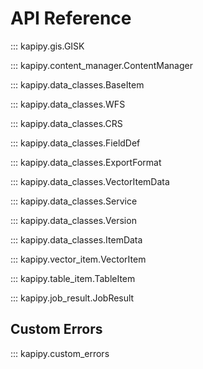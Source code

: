 # API Reference

::: kapipy.gis.GISK

::: kapipy.content_manager.ContentManager

::: kapipy.data_classes.BaseItem  
 
::: kapipy.data_classes.WFS  

::: kapipy.data_classes.CRS  

::: kapipy.data_classes.FieldDef  

::: kapipy.data_classes.ExportFormat  

::: kapipy.data_classes.VectorItemData  

::: kapipy.data_classes.Service  

::: kapipy.data_classes.Version  

::: kapipy.data_classes.ItemData  

::: kapipy.vector_item.VectorItem

::: kapipy.table_item.TableItem

::: kapipy.job_result.JobResult

## Custom Errors

::: kapipy.custom_errors